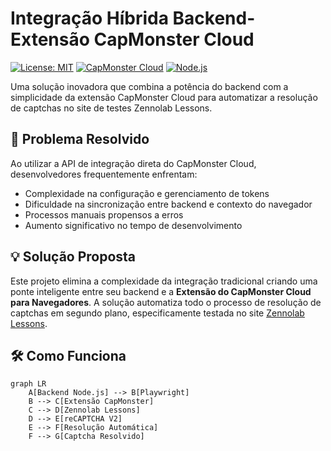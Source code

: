 # Integração Híbrida Backend-Extensão CapMonster Cloud

[![License: MIT](https://img.shields.io/badge/License-MIT-yellow.svg)](https://opensource.org/licenses/MIT)
[![CapMonster Cloud](https://img.shields.io/badge/CapMonster-Cloud-orange)](https://capmonster.cloud/)
[![Node.js](https://img.shields.io/badge/Node.js-18%2B-green)](https://nodejs.org/)

Uma solução inovadora que combina a potência do backend com a simplicidade da extensão CapMonster Cloud para automatizar a resolução de captchas no site de testes Zennolab Lessons.

## 🚀 Problema Resolvido

Ao utilizar a API de integração direta do CapMonster Cloud, desenvolvedores frequentemente enfrentam:

- Complexidade na configuração e gerenciamento de tokens
- Dificuldade na sincronização entre backend e contexto do navegador
- Processos manuais propensos a erros
- Aumento significativo no tempo de desenvolvimento

## 💡 Solução Proposta

Este projeto elimina a complexidade da integração tradicional criando uma ponte inteligente entre seu backend e a **Extensão do CapMonster Cloud para Navegadores**. A solução automatiza todo o processo de resolução de captchas em segundo plano, especificamente testada no site [Zennolab Lessons](https://lessons.zennolab.com/).

## 🛠️ Como Funciona

```mermaid
graph LR
    A[Backend Node.js] --> B[Playwright]
    B --> C[Extensão CapMonster]
    C --> D[Zennolab Lessons]
    D --> E[reCAPTCHA V2]
    E --> F[Resolução Automática]
    F --> G[Captcha Resolvido]